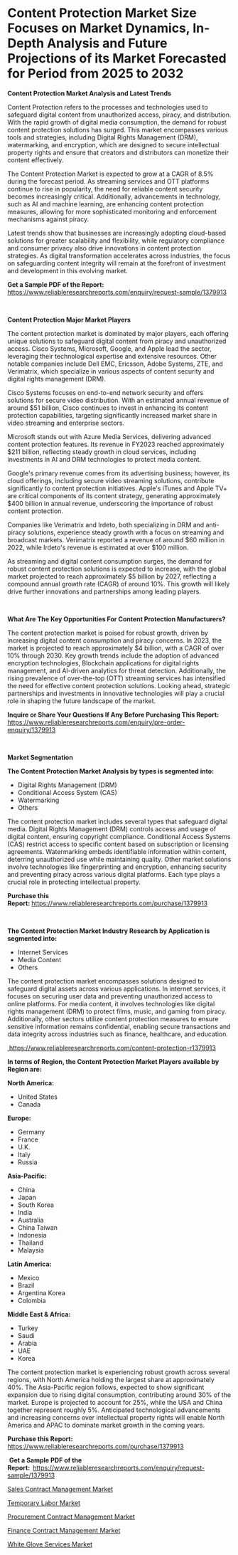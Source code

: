 <p><h1>Content Protection Market Size Focuses on Market Dynamics, In-Depth Analysis and Future Projections of its Market Forecasted for Period from 2025 to 2032</h1></p><p><strong>Content Protection Market Analysis and Latest Trends</strong></p>
<p><p>Content Protection refers to the processes and technologies used to safeguard digital content from unauthorized access, piracy, and distribution. With the rapid growth of digital media consumption, the demand for robust content protection solutions has surged. This market encompasses various tools and strategies, including Digital Rights Management (DRM), watermarking, and encryption, which are designed to secure intellectual property rights and ensure that creators and distributors can monetize their content effectively.</p><p>The Content Protection Market is expected to grow at a CAGR of 8.5% during the forecast period. As streaming services and OTT platforms continue to rise in popularity, the need for reliable content security becomes increasingly critical. Additionally, advancements in technology, such as AI and machine learning, are enhancing content protection measures, allowing for more sophisticated monitoring and enforcement mechanisms against piracy.</p><p>Latest trends show that businesses are increasingly adopting cloud-based solutions for greater scalability and flexibility, while regulatory compliance and consumer privacy also drive innovations in content protection strategies. As digital transformation accelerates across industries, the focus on safeguarding content integrity will remain at the forefront of investment and development in this evolving market.</p></p>
<p><strong>Get a Sample PDF of the Report:&nbsp;</strong> <a href="https://www.reliableresearchreports.com/enquiry/request-sample/1379913?utm_campaign=16&utm_medium=2&utm_source=Github&utm_content=ia&utm_term=10032025&utm_id=content-protection">https://www.reliableresearchreports.com/enquiry/request-sample/1379913</a></p>
<p>&nbsp;</p>
<p><strong>Content Protection Major Market Players</strong></p>
<p><p>The content protection market is dominated by major players, each offering unique solutions to safeguard digital content from piracy and unauthorized access. Cisco Systems, Microsoft, Google, and Apple lead the sector, leveraging their technological expertise and extensive resources. Other notable companies include Dell EMC, Ericsson, Adobe Systems, ZTE, and Verimatrix, which specialize in various aspects of content security and digital rights management (DRM).</p><p>Cisco Systems focuses on end-to-end network security and offers solutions for secure video distribution. With an estimated annual revenue of around $51 billion, Cisco continues to invest in enhancing its content protection capabilities, targeting significantly increased market share in video streaming and enterprise sectors.</p><p>Microsoft stands out with Azure Media Services, delivering advanced content protection features. Its revenue in FY2023 reached approximately $211 billion, reflecting steady growth in cloud services, including investments in AI and DRM technologies to protect media content.</p><p>Google's primary revenue comes from its advertising business; however, its cloud offerings, including secure video streaming solutions, contribute significantly to content protection initiatives. Apple's iTunes and Apple TV+ are critical components of its content strategy, generating approximately $400 billion in annual revenue, underscoring the importance of robust content protection.</p><p>Companies like Verimatrix and Irdeto, both specializing in DRM and anti-piracy solutions, experience steady growth with a focus on streaming and broadcast markets. Verimatrix reported a revenue of around $60 million in 2022, while Irdeto's revenue is estimated at over $100 million.</p><p>As streaming and digital content consumption surges, the demand for robust content protection solutions is expected to increase, with the global market projected to reach approximately $5 billion by 2027, reflecting a compound annual growth rate (CAGR) of around 10%. This growth will likely drive further innovations and partnerships among leading players.</p></p>
<p>&nbsp;</p>
<p><strong>What Are The Key Opportunities For Content Protection Manufacturers?</strong></p>
<p><p>The content protection market is poised for robust growth, driven by increasing digital content consumption and piracy concerns. In 2023, the market is projected to reach approximately $4 billion, with a CAGR of over 10% through 2030. Key growth trends include the adoption of advanced encryption technologies, Blockchain applications for digital rights management, and AI-driven analytics for threat detection. Additionally, the rising prevalence of over-the-top (OTT) streaming services has intensified the need for effective content protection solutions. Looking ahead, strategic partnerships and investments in innovative technologies will play a crucial role in shaping the future landscape of the market.</p></p>
<p><strong>Inquire or Share Your Questions If Any Before Purchasing This Report:</strong> <a href="https://www.reliableresearchreports.com/enquiry/pre-order-enquiry/1379913?utm_campaign=16&utm_medium=2&utm_source=Github&utm_content=ia&utm_term=10032025&utm_id=content-protection">https://www.reliableresearchreports.com/enquiry/pre-order-enquiry/1379913</a></p>
<p>&nbsp;</p>
<p><strong>Market Segmentation</strong></p>
<p><strong>The Content Protection Market Analysis by types is segmented into:</strong></p>
<p><ul><li>Digital Rights Management (DRM)</li><li>Conditional Access System (CAS)</li><li>Watermarking</li><li>Others</li></ul></p>
<p><p>The content protection market includes several types that safeguard digital media. Digital Rights Management (DRM) controls access and usage of digital content, ensuring copyright compliance. Conditional Access Systems (CAS) restrict access to specific content based on subscription or licensing agreements. Watermarking embeds identifiable information within content, deterring unauthorized use while maintaining quality. Other market solutions involve technologies like fingerprinting and encryption, enhancing security and preventing piracy across various digital platforms. Each type plays a crucial role in protecting intellectual property.</p></p>
<p><strong>Purchase this Report:&nbsp;</strong><a href="https://www.reliableresearchreports.com/purchase/1379913?utm_campaign=16&utm_medium=2&utm_source=Github&utm_content=ia&utm_term=10032025&utm_id=content-protection">https://www.reliableresearchreports.com/purchase/1379913</a></p>
<p>&nbsp;</p>
<p><strong>The Content Protection Market Industry Research by Application is segmented into:</strong></p>
<p><ul><li>Internet Services</li><li>Media Content</li><li>Others</li></ul></p>
<p><p>The content protection market encompasses solutions designed to safeguard digital assets across various applications. In internet services, it focuses on securing user data and preventing unauthorized access to online platforms. For media content, it involves technologies like digital rights management (DRM) to protect films, music, and gaming from piracy. Additionally, other sectors utilize content protection measures to ensure sensitive information remains confidential, enabling secure transactions and data integrity across industries such as finance, healthcare, and education.</p></p>
<p><a href="https://www.reliableresearchreports.com/content-protection-r1379913?utm_campaign=16&utm_medium=2&utm_source=Github&utm_content=ia&utm_term=10032025&utm_id=content-protection">&nbsp;https://www.reliableresearchreports.com/content-protection-r1379913</a></p>
<p><strong>In terms of Region, the Content Protection Market Players available by Region are:</strong></p>
<p>
    <p> <strong> North America: </strong>
        <ul>
            <li>United States</li>
            <li>Canada</li>
        </ul>
        </p> 
    <p> <strong> Europe: </strong>
        <ul>
            <li>Germany</li>
            <li>France</li>
            <li>U.K.</li>
            <li>Italy</li>
            <li>Russia</li>
        </ul>
        </p> 
    <p> <strong> Asia-Pacific: </strong>
        <ul>
            <li>China</li>
            <li>Japan</li>
            <li>South Korea</li>
            <li>India</li>
            <li>Australia</li>
            <li>China Taiwan</li>
            <li>Indonesia</li>
            <li>Thailand</li>
            <li>Malaysia</li>
        </ul>
        </p> 
    <p> <strong> Latin America: </strong>
        <ul>
            <li>Mexico</li>
            <li>Brazil</li>
            <li>Argentina Korea</li>
            <li>Colombia</li>
        </ul>
        </p> 
    <p> <strong> Middle East & Africa: </strong>
        <ul>
            <li>Turkey</li>
            <li>Saudi</li>
            <li>Arabia</li>
            <li>UAE</li>
            <li>Korea</li>
        </ul>
    </p>
    </p>
<p><p>The content protection market is experiencing robust growth across several regions, with North America holding the largest share at approximately 40%. The Asia-Pacific region follows, expected to show significant expansion due to rising digital consumption, contributing around 30% of the market. Europe is projected to account for 25%, while the USA and China together represent roughly 5%. Anticipated technological advancements and increasing concerns over intellectual property rights will enable North America and APAC to dominate market growth in the coming years.</p></p>
<p><strong>Purchase this Report: </strong><a href="https://www.reliableresearchreports.com/purchase/1379913?utm_campaign=16&utm_medium=2&utm_source=Github&utm_content=ia&utm_term=10032025&utm_id=content-protection">https://www.reliableresearchreports.com/purchase/1379913</a></p>
<p>&nbsp;<strong>Get a Sample PDF of the Report:&nbsp;&nbsp;</strong><a href="https://www.reliableresearchreports.com/enquiry/request-sample/1379913?utm_campaign=16&utm_medium=2&utm_source=Github&utm_content=ia&utm_term=10032025&utm_id=content-protection">https://www.reliableresearchreports.com/enquiry/request-sample/1379913</a></p>
<p><strong></strong></p>
<p><p><a href="https://github.com/mehakmiamid1/Market-Research-Report-List-1/blob/main/sales-contract-management-market.md?utm_campaign=16&utm_medium=2&utm_source=Github&utm_content=ia&utm_term=10032025&utm_id=content-protection">Sales Contract Management Market</a></p><p><a href="https://github.com/cachaskluwe/Market-Research-Report-List-1/blob/main/temporary-labor-market.md?utm_campaign=16&utm_medium=2&utm_source=Github&utm_content=ia&utm_term=10032025&utm_id=content-protection">Temporary Labor Market</a></p><p><a href="https://github.com/osamhcombre/Market-Research-Report-List-1/blob/main/procurement-contract-management-market.md?utm_campaign=16&utm_medium=2&utm_source=Github&utm_content=ia&utm_term=10032025&utm_id=content-protection">Procurement Contract Management Market</a></p><p><a href="https://github.com/cobinaydin13/Market-Research-Report-List-1/blob/main/finance-contract-management-market.md?utm_campaign=16&utm_medium=2&utm_source=Github&utm_content=ia&utm_term=10032025&utm_id=content-protection">Finance Contract Management Market</a></p><p><a href="https://github.com/jenevycachat/Market-Research-Report-List-1/blob/main/white-glove-services-market.md?utm_campaign=16&utm_medium=2&utm_source=Github&utm_content=ia&utm_term=10032025&utm_id=content-protection">White Glove Services Market</a></p></p>